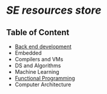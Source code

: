 # *SE resources store*

## Table of Content
- [Back end development](BackEnd.md)
- Embedded
- Compilers and VMs
- DS and Algorithms
- Machine Learning
- [Functional Programming](FP.md)
- Computer Architecture